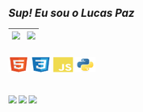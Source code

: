 ## **_Sup! Eu sou o Lucas Paz_** 


  |<a href="https://github.com/Lucaspazm/github-readme-stats"><img align="center" src="https://github-readme-stats.vercel.app/api?username=Lucaspazm&show_icons=true&include_all_commits=true&theme=gotham&hide_border=false"/></a> | <a href="https://github.com/Lucaspazm/github-readme-stats"> <img align="center" src="https://github-readme-stats.vercel.app/api/top-langs/?username=Lucaspazm&layout=compact&theme=gotham&hide_border=false"/></a> |
| ------------- | ------------- |


<div style="display: inline_block"><br>
  <img align="center" alt="HTML" height="30" width="40" src="https://raw.githubusercontent.com/devicons/devicon/master/icons/html5/html5-original.svg">
  <img align="center" alt="CSS" height="30" width="40" src="https://raw.githubusercontent.com/devicons/devicon/master/icons/css3/css3-original.svg">
  <img align="center" alt="Js" height="30" width="40" src="https://raw.githubusercontent.com/devicons/devicon/master/icons/javascript/javascript-plain.svg">
  <img align="center" alt="Python" height="30" width="40" src="https://raw.githubusercontent.com/devicons/devicon/master/icons/python/python-original.svg">
</div>
   <br>

  ##

<div> 
  <a href="https://www.linkedin.com/in/lucas-paz-3b283214a/" target="_blank"><img src="https://img.shields.io/badge/-LinkedIn-%230077B5?style=for-the-badge&logo=linkedin&logoColor=white" target="_blank"></a>
<a href = "mailto:lucaspaz2810@gmail.com"><img src="https://img.shields.io/badge/-Gmail-%23333?style=for-the-badge&logo=gmail&logoColor=white" target="_blank"></a>
<a href="https://www.instagram.com/lucaspaz__/" target="_blank"><img src="https://img.shields.io/badge/-Instagram-%23E4405F?style=for-the-badge&logo=instagram&logoColor=white" target="_blank"></a>
</div>







